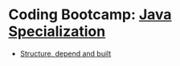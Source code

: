 # Coding Bootcamp: [Java Specialization](https://codeandwork.github.io/courses/java-p.html)

- [Structure, depend and built](https://github.com/george-sp/coding_bootcamp-java/tree/maven)